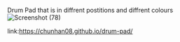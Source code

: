 Drum Pad that is in diffrent postitions and diffrent colours
![Screenshot (78)](https://github.com/user-attachments/assets/8284937c-9087-4e98-be61-8f6d17c7b523)

link:https://chunhan08.github.io/drum-pad/
